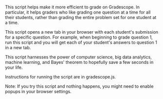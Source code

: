 This script helps make it more efficient to grade on Gradescope. In particular, it helps graders who like grading one question at a time for all their students, rather than grading the entire problem set for one student at a time. 

This script opens a new tab in your browser with each student's submission for a specific question. For example, when beginning to grade question 1, run this script and you will get each of your student's answers to question 1 in a new tab.

This script harnesses the power of computer science, big data analytics, machine learning, and Bayes' theorem to hopefully save a few seconds in your life.

Instructions for running the script are in gradescope.js.

Note:
If you try this script and nothing happens, you might need to enable popups in your browser settings.
